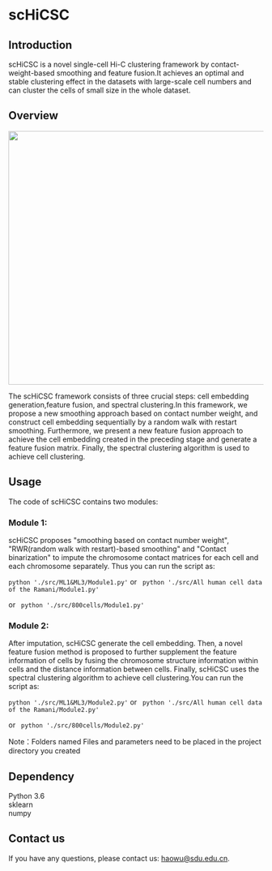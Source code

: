 # scHiCSC
## Introduction
scHiCSC is a novel single-cell Hi-C clustering framework by contact-weight-based smoothing and feature fusion.It achieves an optimal and stable clustering effect in the datasets with large-scale cell numbers and can cluster the cells of small size in the whole dataset.

## Overview
<img src="framework.png" width="1000" height="500" />  

The scHiCSC framework consists of three crucial steps: cell embedding generation,feature fusion, and spectral clustering.In this framework, we propose a new smoothing approach based on contact number weight, and construct cell embedding sequentially by a random walk with restart smoothing. Furthermore, we present a new feature fusion approach to achieve the cell embedding created in the preceding stage and generate a feature fusion matrix. Finally, the spectral clustering algorithm is used to achieve cell clustering.

## Usage
The code of scHiCSC contains two modules:
### Module 1: 
scHiCSC proposes "smoothing based on contact number weight", "RWR(random walk with restart)-based smoothing" and "Contact binarization" to impute the chromosome contact matrices for each cell and each chromosome separately. Thus you can run the script as:

``` python './src/ML1&ML3/Module1.py' ```  or ``` python './src/All human cell data of the Ramani/Module1.py'```

or ``` python './src/800cells/Module1.py'```

### Module 2:
After imputation, scHiCSC generate the cell embedding. Then, a novel feature fusion method is proposed to further supplement the feature information of cells by fusing the chromosome structure information within cells and the distance information between cells. Finally, scHiCSC uses the spectral clustering algorithm to achieve cell clustering.You can run the script as:

``` python './src/ML1&ML3/Module2.py' ```  or ``` python './src/All human cell data of the Ramani/Module2.py'```

or ``` python './src/800cells/Module2.py'```

Note：Folders named Files and parameters need to be placed in the project directory you created
## Dependency
Python 3.6   
sklearn  
numpy  




## Contact us

If you have any questions, please contact us: haowu@sdu.edu.cn.

